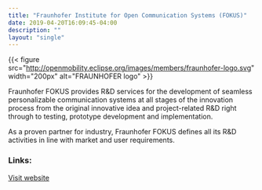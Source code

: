```yaml
---
title: "Fraunhofer Institute for Open Communication Systems (FOKUS)"
date: 2019-04-20T16:09:45-04:00
description: ""
layout: "single"
---
```


{{< figure src="http://openmobility.eclipse.org/images/members/fraunhofer-logo.svg" width="200px" alt="FRAUNHOFER logo" >}}
<!--more-->

Fraunhofer FOKUS provides R&D services for the development of seamless personalizable communication systems at all stages of the innovation process from the original innovative idea and project-related R&D right through to testing, prototype development and implementation.

As a proven partner for industry, Fraunhofer FOKUS defines all its R&D activities in line with market and user requirements.

### Links:

[Visit website](https://www.fokus.fraunhofer.de/)
